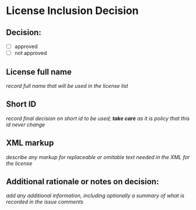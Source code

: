 # License Inclusion Decision

## Decision:

- [ ] approved
- [ ] not approved

## License full name

_record full name that will be used in the license list_

## Short ID

_record final decision on short id to be used; **take care** as it is policy that this id never change_

## XML markup

_describe any markup for replaceable or omitable text needed in the XML for the license_

## Additional rationale or notes on decision:

_add any additional information, including optionally a summary of what is recorded in the issue comments_

